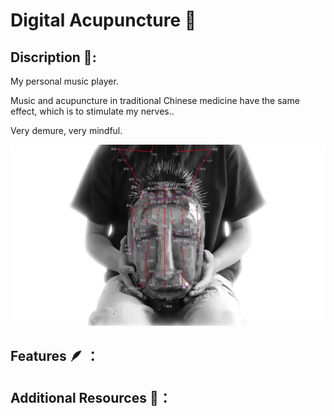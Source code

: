 # Digital Acupuncture 🩻
## Discription 📄:
My personal music player.  

Music and acupuncture in traditional Chinese medicine have the same effect, which is to stimulate my nerves..

Very demure, very mindful.

![background](assets/readme.jpg)

## Features 🪶 ：

## Additional Resources 📁：